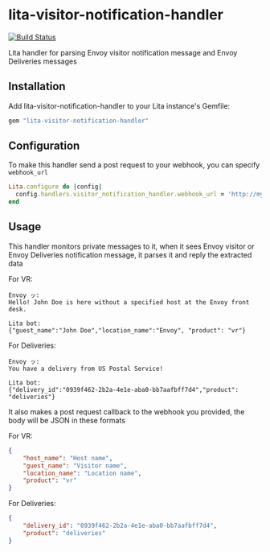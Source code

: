 # lita-visitor-notification-handler

[![Build Status](https://travis-ci.org/envoy/lita-visitor-notification-handler.svg?branch=master)](https://travis-ci.org/envoy/lita-visitor-notification-handler)

Lita handler for parsing Envoy visitor notification message and Envoy Deliveries messages

## Installation

Add lita-visitor-notification-handler to your Lita instance's Gemfile:

``` ruby
gem "lita-visitor-notification-handler"
```

## Configuration

To make this handler send a post request to your webhook, you can specify `webhook_url`

```ruby
Lita.configure do |config|
  config.handlers.visitor_notification_handler.webhook_url = 'http://my-webhook.com'
end
```


## Usage

This handler monitors private messages to it, when it sees Envoy visitor or Envoy Deliveries notification message, it parses it and reply the extracted data


For VR:

```
Envoy ッ:
Hello! John Doe is here without a specified host at the Envoy front desk.

Lita bot:
{"guest_name":"John Doe","location_name":"Envoy", "product": "vr"}
```

For Deliveries:

```
Envoy ッ:
You have a delivery from US Postal Service!

Lita bot:
{"delivery_id":"0939f462-2b2a-4e1e-aba0-bb7aafbff7d4","product": "deliveries"}
```

It also makes a post request callback to the webhook you provided, the body will be JSON in these formats

For VR:

```JSON
{
    "host_name": "Host name",
    "guest_name": "Visitor name",
    "location_name": "Location name",
    "product": "vr"
}
```

For Deliveries:

```JSON
{
    "delivery_id": "0939f462-2b2a-4e1e-aba0-bb7aafbff7d4",
    "product": "deliveries"
}
```
